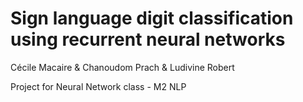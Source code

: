 # Sign language digit classification using recurrent neural networks

Cécile Macaire & Chanoudom Prach & Ludivine Robert

Project for Neural Network class - M2 NLP
